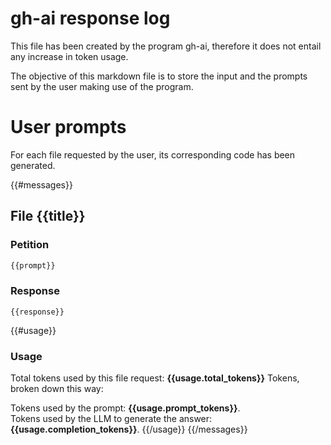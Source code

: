 # gh-ai response log 

This file has been created by the program gh-ai, therefore it does not entail any increase in token usage.  

The objective of this markdown file is to store the input and the prompts sent by the user making use of the program. 

# User prompts 

For each file requested by the user, its corresponding code has been generated. 

{{#messages}}
## File {{title}}

### Petition

```md
{{prompt}}
```

### Response

```{{config.language}}
{{response}}
```
{{#usage}}
### Usage

Total tokens used by this file request: **{{usage.total_tokens}}** Tokens, broken down this way:

Tokens used by the prompt: **{{usage.prompt_tokens}}**.  
Tokens used by the LLM to generate the answer: **{{usage.completion_tokens}}**.
{{/usage}}
{{/messages}}